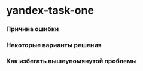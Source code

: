 # yandex-task-one
### Причина ошибки
### Некоторые варианты решения
### Как избегать вышеупомянутой проблемы